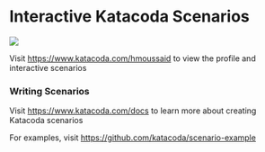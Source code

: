 # Interactive Katacoda Scenarios

[![](http://shields.katacoda.com/katacoda/hmoussaid/count.svg)](https://www.katacoda.com/hmoussaid "Get your profile on Katacoda.com")

Visit https://www.katacoda.com/hmoussaid to view the profile and interactive scenarios

### Writing Scenarios
Visit https://www.katacoda.com/docs to learn more about creating Katacoda scenarios

For examples, visit https://github.com/katacoda/scenario-example

